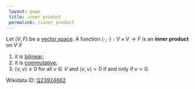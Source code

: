 ```yaml
---
 layout: page
 title: inner product
 permalink: /inner_product
---
```

Let $(V,F)$ be a [vector space](https://defsmath.github.io/DefsMath/vector_space). A function $\langle\cdot,\cdot\rangle: V\times V \to F$ is an **inner product** on $V$ if 
1. it is [bilinear](https://defsmath.github.io/DefsMath/multilinear);
2. it is [commutative](https://defsmath.github.io/DefsMath/commutative);
3. $\langle v, v\rangle \geq 0$ for all $v \in V$ and $\langle v,v\rangle = 0$ if and only if $v=0$.

Wikidata ID: [Q23924662](https://www.wikidata.org/wiki/Q23924662)